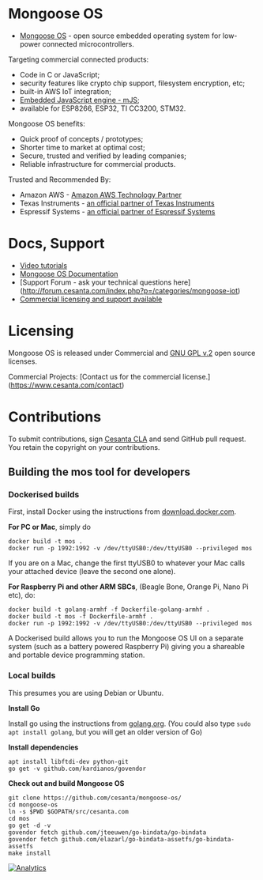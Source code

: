 # Mongoose OS

- [Mongoose OS](https://mongoose-os.com) - open source embedded operating system for low-power connected microcontrollers. 

Targeting commercial connected products:
- Code in C or JavaScript;
- security features like crypto chip support, filesystem encryption, etc; 
- built-in AWS IoT integration;
- [Embedded JavaScript engine - mJS](https://github.com/cesanta/mjs);
- available for ESP8266, ESP32, TI CC3200, STM32.

Mongoose OS benefits:
- Quick proof of concepts / prototypes;
- Shorter time to market at optimal cost;
- Secure, trusted and verified by leading companies;
- Reliable infrastructure for commercial products.

Trusted and Recommended By:
- Amazon AWS - [Amazon AWS Technology Partner](https://aws.amazon.com/partners/find/partnerdetails/?id=0010L00001jQCb5QAG)
- Texas Instruments - [an official partner of Texas Instruments](http://www.ti.com/ww/en/internet_of_things/iot-cloudsolution.html)
- Espressif Systems - [an official partner of Espressif Systems](http://espressif.com/en/ecosystem/cloud-platform)

# Docs, Support
- [Video tutorials](https://mongoose-os.com/#videos)
- [Mongoose OS Documentation](https://mongoose-os.com/docs/#/overview/)
- [Support Forum - ask your technical questions here] (http://forum.cesanta.com/index.php?p=/categories/mongoose-iot)
- [Commercial licensing and support available](https://mongoose-os.com/contact.html)

# Licensing

Mongoose OS is released under Commercial and [GNU GPL v.2](http://www.gnu.org/licenses/old-licenses/gpl-2.0.html) open source licenses.

Commercial Projects: [Contact us for the commercial license.] (https://www.cesanta.com/contact)

# Contributions

To submit contributions, sign
[Cesanta CLA](https://docs.cesanta.com/contributors_la.shtml)
and send GitHub pull request. You retain the copyright on your contributions.

## Building the mos tool for developers

### Dockerised builds

First, install Docker using the instructions from [download.docker.com](https://download.docker.com/).

**For PC or Mac**, simply do

```
docker build -t mos .
docker run -p 1992:1992 -v /dev/ttyUSB0:/dev/ttyUSB0 --privileged mos
```

If you are on a Mac, change the first ttyUSB0 to whatever your Mac calls your attached device (leave the second one alone).

**For Raspberry Pi and other ARM SBCs**, (Beagle Bone, Orange Pi, Nano Pi etc), do:

```
docker build -t golang-armhf -f Dockerfile-golang-armhf .
docker build -t mos -f Dockerfile-armhf .
docker run -p 1992:1992 -v /dev/ttyUSB0:/dev/ttyUSB0 --privileged mos
```

A Dockerised build allows you to run the Mongoose OS UI on a separate
system (such as a battery powered Raspberry Pi) giving you a shareable
and portable device programming station.

### Local builds

This presumes you are using Debian or Ubuntu.

**Install Go**

Install go using the instructions from [golang.org](http://golang.org).  (You could
also type `sudo apt install golang`, but you will get an older version of Go)

**Install dependencies**

```
apt install libftdi-dev python-git
go get -v github.com/kardianos/govendor
```

**Check out and build Mongoose OS**

```
git clone https://github.com/cesanta/mongoose-os/
cd mongoose-os
ln -s $PWD $GOPATH/src/cesanta.com
cd mos
go get -d -v
govendor fetch github.com/jteeuwen/go-bindata/go-bindata
govendor fetch github.com/elazarl/go-bindata-assetfs/go-bindata-assetfs
make install
```

[![Analytics](https://ga-beacon.appspot.com/UA-42732794-6/project-page)](https://github.com/cesanta/mongoose-os)
